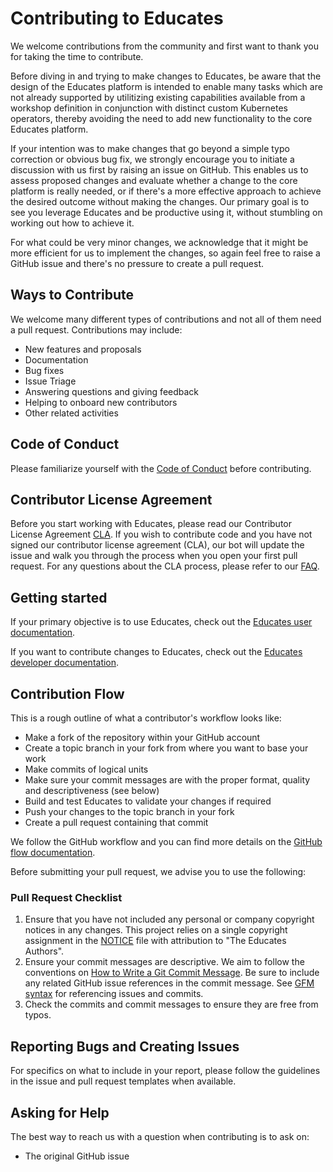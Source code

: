# Contributing to Educates

We welcome contributions from the community and first want to thank you for taking the time to contribute.

Before diving in and trying to make changes to Educates, be aware that the design of the Educates platform is intended to enable many tasks which are not already supported by utilitizing existing capabilities available from a workshop definition in conjunction with distinct custom Kubernetes operators, thereby avoiding the need to add new functionality to the core Educates platform.

If your intention was to make changes that go beyond a simple typo correction or obvious bug fix, we strongly encourage you to initiate a discussion with us first by raising an issue on GitHub. This enables us to assess proposed changes and evaluate whether a change to the core platform is really needed, or if there's a more effective approach to achieve the desired outcome without making the changes. Our primary goal is to see you leverage Educates and be productive using it, without stumbling on working out how to achieve it.

For what could be very minor changes, we acknowledge that it might be more efficient for us to implement the changes, so again feel free to raise a GitHub issue and there's no pressure to create a pull request. 

## Ways to Contribute

We welcome many different types of contributions and not all of them need a pull request. Contributions may include:

* New features and proposals
* Documentation
* Bug fixes
* Issue Triage
* Answering questions and giving feedback
* Helping to onboard new contributors
* Other related activities

## Code of Conduct

Please familiarize yourself with the [Code of Conduct](CODE_OF_CONDUCT.md) before contributing.

## Contributor License Agreement

Before you start working with Educates, please read our Contributor License Agreement [CLA](https://cla.vmware.com/cla/1/preview). If you wish to contribute code and you have not signed our contributor license agreement (CLA), our bot will update the issue and walk you through the process when you open your first pull request. For any questions about the CLA process, please refer to our [FAQ](https://cla.vmware.com/faq).

## Getting started

If your primary objective is to use Educates, check out the [Educates user documentation](https://docs.educates.dev/).

If you want to contribute changes to Educates, check out the [Educates developer documentation](developer-docs/README.md).

## Contribution Flow

This is a rough outline of what a contributor's workflow looks like:

* Make a fork of the repository within your GitHub account
* Create a topic branch in your fork from where you want to base your work
* Make commits of logical units
* Make sure your commit messages are with the proper format, quality and descriptiveness (see below)
* Build and test Educates to validate your changes if required
* Push your changes to the topic branch in your fork
* Create a pull request containing that commit

We follow the GitHub workflow and you can find more details on the [GitHub flow documentation](https://docs.github.com/en/get-started/quickstart/github-flow).

Before submitting your pull request, we advise you to use the following:

### Pull Request Checklist

1. Ensure that you have not included any personal or company copyright notices in any changes. This project relies on a single copyright assignment in the [NOTICE](NOTICE) file with attribution to "The Educates Authors".
2. Ensure your commit messages are descriptive. We aim to follow the conventions on [How to Write a Git Commit Message](http://chris.beams.io/posts/git-commit/). Be sure to include any related GitHub issue references in the commit message. See [GFM syntax](https://guides.github.com/features/mastering-markdown/#GitHub-flavored-markdown) for referencing issues and commits.
3. Check the commits and commit messages to ensure they are free from typos.

## Reporting Bugs and Creating Issues

For specifics on what to include in your report, please follow the guidelines in the issue and pull request templates when available.

## Asking for Help

The best way to reach us with a question when contributing is to ask on:

* The original GitHub issue
